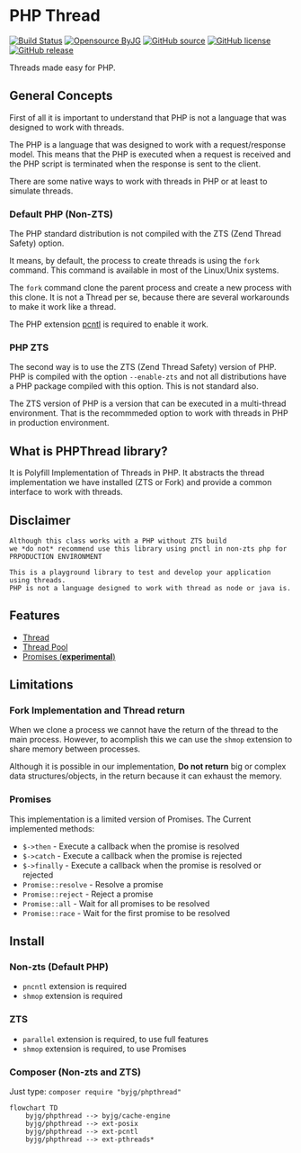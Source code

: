 # PHP Thread

[![Build Status](https://github.com/byjg/php-phpthread/actions/workflows/phpunit.yml/badge.svg?branch=master)](https://github.com/byjg/php-phpthread/actions/workflows/phpunit.yml)
[![Opensource ByJG](https://img.shields.io/badge/opensource-byjg-success.svg)](http://opensource.byjg.com)
[![GitHub source](https://img.shields.io/badge/Github-source-informational?logo=github)](https://github.com/byjg/php-phpthread/)
[![GitHub license](https://img.shields.io/github/license/byjg/php-phpthread.svg)](https://opensource.byjg.com/opensource/licensing.html)
[![GitHub release](https://img.shields.io/github/release/byjg/php-phpthread.svg)](https://github.com/byjg/php-phpthread/releases/)

Threads made easy for PHP.

## General Concepts 

First of all it is important to understand that PHP is not a language that was designed to work
with threads.

The PHP is a language that was designed to work with a request/response model. 
This means that the PHP is executed when a request is received and the PHP script is terminated 
when the response is sent to the client.

There are some native ways to work with threads in PHP or at least to simulate threads.

### Default PHP (Non-ZTS)

The PHP standard distribution is not compiled with the ZTS (Zend Thread Safety) option.

It means, by default, the process to create threads is using the `fork` command.
This command is available in most of the Linux/Unix systems.

The `fork` command clone the parent process and create a new process with this clone.
It is not a Thread per se, because there are several workarounds to make it work like a thread.

The PHP extension [pcntl](https://www.php.net/manual/en/book.pcntl.php) is required to enable it work.

### PHP ZTS

The second way is to use the ZTS (Zend Thread Safety) version of PHP. 
PHP is compiled with the option `--enable-zts` and not all distributions have a PHP package compiled with
this option. This is not standard also.

The ZTS version of PHP is a version that can be executed in a multi-thread environment.
That is the recommmeded option to work with threads in PHP in production environment.

## What is PHPThread library?

It is Polyfill Implementation of Threads in PHP.
It abstracts the thread implementation we have installed (ZTS or Fork) and provide a common
interface to work with threads.

## Disclaimer

```tip
Although this class works with a PHP without ZTS build 
we *do not* recommend use this library using pnctl in non-zts php for PRPODUCTION ENVIRONMENT

This is a playground library to test and develop your application using threads.
PHP is not a language designed to work with thread as node or java is.
```

## Features 

- [Thread](docs/thread.md)
- [Thread Pool](docs/threadpool.md)
- [Promises (**experimental**)](docs/promises.md)

## Limitations

### Fork Implementation and Thread return

When we clone a process we cannot have the return of the thread to the main process. 
However, to acomplish this we can use the `shmop` extension to share memory between processes.

Although it is possible in our implementation, **Do not return** big or complex data structures/objects,
in the return because it can exhaust the memory.

### Promises

This implementation is a limited version of Promises. The Current implemented methods:

- `$->then` - Execute a callback when the promise is resolved
- `$->catch` - Execute a callback when the promise is rejected
- `$->finally` - Execute a callback when the promise is resolved or rejected
- `Promise::resolve` - Resolve a promise
- `Promise::reject` - Reject a promise
- `Promise::all` - Wait for all promises to be resolved
- `Promise::race` - Wait for the first promise to be resolved

## Install

### Non-zts (Default PHP)

* `pncntl` extension is required
* `shmop` extension is required

### ZTS

* `parallel` extension is required, to use full features
* `shmop` extension is required, to use Promises

### Composer (Non-zts and ZTS)

Just type: `composer require "byjg/phpthread"`


```mermaid
flowchart TD
    byjg/phpthread --> byjg/cache-engine
    byjg/phpthread --> ext-posix
    byjg/phpthread --> ext-pcntl
    byjg/phpthread --> ext-pthreads*
```
